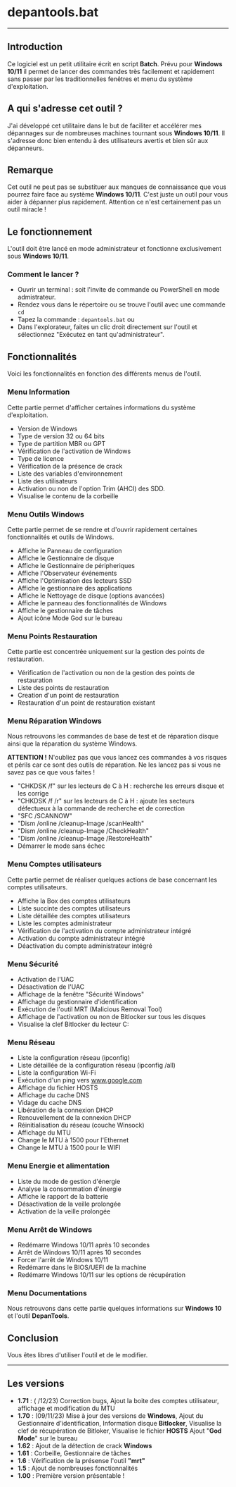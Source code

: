 # depantools.bat

---

## Introduction

Ce logiciel est un petit utilitaire écrit en script **Batch**. Prévu pour **Windows 10/11** il permet de lancer des commandes très facilement et rapidement sans passer par les traditionnelles fenêtres et menu du système d'exploitation.

## A qui s'adresse cet outil ?

J'ai développé cet utilitaire dans le but de faciliter et accélérer mes dépannages sur de nombreuses machines tournant sous **Windows 10/11**. Il s'adresse donc bien entendu à des utilisateurs avertis et bien sûr aux dépanneurs.

## Remarque

Cet outil ne peut pas se substituer aux manques de connaissance que vous pourrez faire face au système **Windows 10/11**. C'est juste un outil pour vous aider à dépanner plus rapidement. Attention ce n'est certainement pas un outil miracle !

## Le fonctionnement

L'outil doit être lancé en mode administrateur et fonctionne exclusivement sous **Windows 10/11**.

### Comment le lancer ?

- Ouvrir un terminal : soit l'invite de commande ou PowerShell en mode admistrateur.
- Rendez vous dans le répertoire ou se trouve l'outil avec une commande `cd`
- Tapez la commande : `depantools.bat`
  ou
- Dans l'explorateur, faites un clic droit directement sur l'outil et sélectionnez "Exécutez en tant qu'administrateur".

## Fonctionnalités

Voici les fonctionnalités en fonction des différents menus de l'outil.

### Menu Information

Cette partie permet d'afficher certaines informations du système d'exploitation.

- Version de Windows
- Type de version 32 ou 64 bits
- Type de partition MBR ou GPT
- Vérification de l'activation de Windows
- Type de licence
- Vérification de la présence de crack
- Liste des variables d'environnement
- Liste des utilisateurs
- Activation ou non de l'option Trim (AHCI) des SDD.
- Visualise le contenu de la corbeille

### Menu Outils Windows

Cette partie permet de se rendre et d'ouvrir rapidement certaines fonctionnalités et outils de Windows.

- Affiche le Panneau de configuration
- Affiche le Gestionnaire de disque
- Affiche le Gestionnaire de péripheriques
- Affiche l'Observateur événements
- Affiche l'Optimisation des lecteurs SSD
- Affiche le gestionnaire des applications
- Affiche le Nettoyage de disque (options avancées)
- Affiche le panneau des fonctionnalités de Windows
- Affiche le gestionnaire de tâches
- Ajout icône Mode God sur le bureau

### Menu Points Restauration

Cette partie est concentrée uniquement sur la gestion des points de restauration.

- Vérification de l'activation ou non de la gestion des points de restauration
- Liste des points de restauration
- Creation d'un point de restauration
- Restauration d'un point de restauration existant

### Menu Réparation Windows

Nous retrouvons les commandes de base de test et de réparation disque ainsi que la réparation du système Windows.

**ATTENTION !**
N'oubliez pas que vous lancez ces commandes à vos risques et périls car ce sont des outils de réparation.
Ne les lancez pas si vous ne savez pas ce que vous faites !

- "CHKDSK /f" sur les lecteurs de C à H : recherche les erreurs disque et les corrige
- "CHKDSK /f /r" sur les lecteurs de C à H : ajoute les secteurs défectueux à la commande de recherche et de correction
- "SFC /SCANNOW"
- "Dism /online /cleanup-Image /scanHealth"
- "Dism /online /cleanup-Image /CheckHealth"
- "Dism /online /cleanup-Image /RestoreHealth"
- Démarrer le mode sans échec

### Menu Comptes utilisateurs

Cette partie permet de réaliser quelques actions de base concernant les comptes utilisateurs.

- Affiche la Box des comptes utilisateurs
- Liste succinte des comptes utilisateurs
- Liste détaillée des comptes utilisateurs
- Liste les comptes administrateur
- Vérification de l'activation du compte administrateur intégré
- Activation du compte administrateur intégré
- Déactivation du compte administrateur intégré

### Menu Sécurité

- Activation de l'UAC
- Désactivation de l'UAC
- Affichage de la fenêtre "Sécurité Windows"
- Affichage du gestionnaire d'identification
- Exécution de l'outil MRT (Malicious Removal Tool)
- Affichage de l'activation ou non de Bitlocker sur tous les disques
- Visualise la clef Bitlocker du lecteur C:

### Menu Réseau

- Liste la configuration réseau (ipconfig)
- Liste détaillée de la configuration réseau (ipconfig /all)
- Liste la configuration Wi-Fi
- Exécution d'un ping vers www.google.com
- Affichage du fichier HOSTS
- Affichage du cache DNS
- Vidage du cache DNS
- Libération de la connexion DHCP
- Renouvellement de la connexion DHCP
- Réinitialisation du réseau (couche Winsock)
- Affichage du MTU
- Change le MTU à 1500 pour l'Ethernet
- Change le MTU à 1500 pour le WIFI

### Menu Energie et alimentation

- Liste du mode de gestion d'énergie
- Analyse la consommation d'énergie
- Affiche le rapport de la batterie
- Désactivation de la veille prolongée
- Activation de la veille prolongée

### Menu Arrêt de Windows

- Redémarre Windows 10/11 après 10 secondes
- Arrêt de Windows 10/11 après 10 secondes
- Forcer l'arrêt de Windows 10/11
- Redémarre dans le BIOS/UEFI de la machine
- Redémarre Windows 10/11 sur les options de récupération

### Menu Documentations

Nous retrouvons dans cette partie quelques informations sur **Windows 10** et l'outil **DepanTools**.

## Conclusion

Vous êtes libres d'utiliser l'outil et de le modifier.

---

## Les versions
- **1.71** : (  /12/23) Correction bugs, Ajout la boite des comptes utilisateur, affichage et modification du MTU
- **1.70** : (09/11/23)
     Mise à jour des versions de **Windows**, Ajout du Gestionnaire d'identification,  Information disque **Bitlocker**, Visualise la clef de récupération de Bitloker, Visualise le fichier **HOSTS**
     Ajout "**God Mode**" sur le bureau
- **1.62** : Ajout de la détection de crack **Windows** 
- **1.61** : Corbeille, Gestionnaire de tâches
- **1.6**  : Vérification de la présense l'outil **"mrt"**
- **1.5**  : Ajout de nombreuses fonctionnalités
- **1.00** : Première version présentable !




